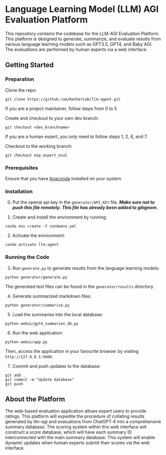 
# Language Learning Model (LLM) AGI Evaluation Platform

This repository contains the codebase for the LLM-AGI Evaluation Platform. This platform is designed to generate, summarize, and evaluate results from various language learning models such as GPT3.5, GPT4, and Baby AGI. The evaluations are performed by human experts via a web interface.

## Getting Started
### Preparation
Clone the repo:
```shell
git clone https://github.com/KatherLab/llm-agent.git
```

If you are a project maintainer, follow steps from 0 to 5

Create and checkout to your own dev branch:
```shell
git checkout <dev_branchname>
```

If you are a human expert, you only need to follow steps 1, 2, 6, and 7.

Checkout to the working branch:
```shell
git checkout exp_expert_eval
```

### Prerequisites

Ensure that you have [Anaconda](https://www.anaconda.com/products/distribution) installed on your system.

### Installation
0. Put the openai api key in the `generator/API_KEY` file.
***Make sure not to push this file remotely.***
***This file has already been added to gitignore.***


1. Create and install the environment by running:
```shell
conda env create -f condaenv.yml
```

2. Activate the environment:

```shell
conda activate llm-agent
```

### Running the Code


3. Run `generate.py` to generate results from the language learning models:

```shell
python generator/generate.py
```

The generated text files can be found in the `generator/results` directory.

4. Generate summarized markdown files:

```shell
python generator/summarize.py
```

5. Load the summaries into the local database:

```shell
python webui/gpt4_summaries_db.py
```


6. Run the web application:

```shell
python webui/app.py
```

Then, access the application in your favourite browser by visiting `http://127.0.0.1:5000`.

7. Commit and push updates to the database:

```shell
git add .
git commit -m "Update database"
git push
```

## About the Platform

The web-based evaluation application allows expert users to provide ratings. This platform will expedite the procedure of collating results generated by llm-agi and evaluations from ChatGPT-4 into a comprehensive summary database. The scoring system within this web interface will construct a score database, which will have each summary ID interconnected with the main summary database. This system will enable dynamic updates when human experts submit their scores via the web interface.
